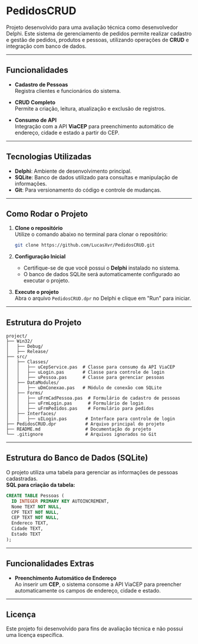 # **PedidosCRUD**

Projeto desenvolvido para uma avaliação técnica como desenvolvedor Delphi. Este sistema de gerenciamento de pedidos permite realizar cadastro e gestão de pedidos, produtos e pessoas, utilizando operações de **CRUD** e integração com banco de dados.

---

## **Funcionalidades**

- **Cadastro de Pessoas**  
  Registra clientes e funcionários do sistema.
- **CRUD Completo**  
  Permite a criação, leitura, atualização e exclusão de registros.

- **Consumo de API**  
  Integração com a API **ViaCEP** para preenchimento automático de endereço, cidade e estado a partir do CEP.

---

## **Tecnologias Utilizadas**

- **Delphi**: Ambiente de desenvolvimento principal.
- **SQLite**: Banco de dados utilizado para consultas e manipulação de informações.
- **Git**: Para versionamento do código e controle de mudanças.

---

## **Como Rodar o Projeto**

1. **Clone o repositório**  
   Utilize o comando abaixo no terminal para clonar o repositório:

   ```bash
   git clone https://github.com/LucasXvr/PedidosCRUD.git
   ```

2. **Configuração Inicial**

   - Certifique-se de que você possui o **Delphi** instalado no sistema.
   - O banco de dados SQLite será automaticamente configurado ao executar o projeto.

3. **Execute o projeto**  
   Abra o arquivo `PedidosCRUD.dpr` no Delphi e clique em "Run" para iniciar.

---

## **Estrutura do Projeto**

```plaintext
project/
├── Win32/
│   ├── Debug/
│   ├── Release/
├── src/
│   ├── Classes/
│   │   ├── uCepService.pas  # Classe para consumo da API ViaCEP
│   │   ├── uLogin.pas       # Classe para controle de login
│   │   ├── uPessoa.pas      # Classe para gerenciar pessoas
│   ├── DataModules/
│   │   ├── uDmConexao.pas   # Módulo de conexão com SQLite
│   ├── Forms/
│   │   ├── uFrmCadPessoa.pas  # Formulário de cadastro de pessoas
│   │   ├── uFrmLogin.pas      # Formulário de login
│   │   ├── uFrmPedidos.pas    # Formulário para pedidos
│   ├── Interfaces/
│   │   ├── uILogin.pas       # Interface para controle de login
├── PedidosCRUD.dpr           # Arquivo principal do projeto
├── README.md                 # Documentação do projeto
└── .gitignore                # Arquivos ignorados no Git
```

---

## **Estrutura do Banco de Dados (SQLite)**

O projeto utiliza uma tabela para gerenciar as informações de pessoas cadastradas.  
**SQL para criação da tabela:**

```sql
CREATE TABLE Pessoas (
  ID INTEGER PRIMARY KEY AUTOINCREMENT,
  Nome TEXT NOT NULL,
  CPF TEXT NOT NULL,
  CEP TEXT NOT NULL,
  Endereco TEXT,
  Cidade TEXT,
  Estado TEXT
);
```

---

## **Funcionalidades Extras**

- **Preenchimento Automático de Endereço**  
  Ao inserir um **CEP**, o sistema consome a API ViaCEP para preencher automaticamente os campos de endereço, cidade e estado.

---

## **Licença**

Este projeto foi desenvolvido para fins de avaliação técnica e não possui uma licença específica.
